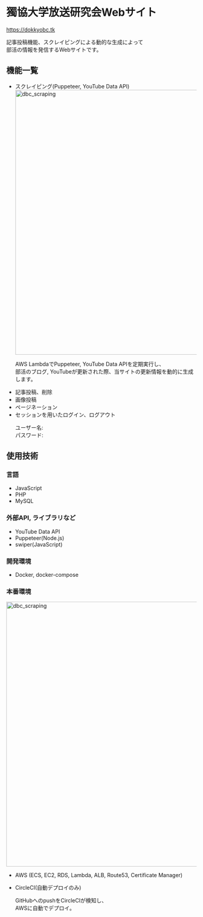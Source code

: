 <h1>獨協大学放送研究会Webサイト</h1>

  <a target="_blank">https://dokkyobc.tk<br></a>
 <p>記事投稿機能、スクレイピングによる動的な生成によって<br>部活の情報を発信するWebサイトです。</p>

<h2>機能一覧</h2>

<ul>
  <li>スクレイピング(Puppeteer, YouTube Data API)</li>
  <img width="700" alt="dbc_scraping" src="https://user-images.githubusercontent.com/67939683/103884245-a2adc580-5121-11eb-9b44-3bf01fe3ac73.png">
  <p>AWS LambdaでPuppeteer, YouTube Data APIを定期実行し、<br>部活のブログ, YouTubeが更新された際、当サイトの更新情報を動的に生成します。</p>
  <li>記事投稿、削除</li>
  <li>画像投稿</li>
  <li>ページネーション</li>
  <li>セッションを用いたログイン、ログアウト</li>
  <p>
    ユーザー名:<br>
    パスワード:
  </p>
</ul>

<h3></h3>

<h2>使用技術</h2>

<h3>言語</h3>
<ul>
  <li>JavaScript</li>
  <li>PHP</li>
  <li>MySQL</li>
</ul>

<h3>外部API, ライブラリなど</h3>
<ul>
  <li>YouTube Data API</li>
  <li>Puppeteer(Node.js)</li>
  <li>swiper(JavaScript)</li>
</ul>


<h3>開発環境</h3>
<ul>
  <li>Docker, docker-compose</li>
</ul>


<h3>本番環境</h3>
<img width="700" alt="dbc_scraping" src="https://user-images.githubusercontent.com/67939683/103926433-41efae80-515c-11eb-9447-521a91bce748.png">
<ul>
  <li>AWS (ECS, EC2, RDS, Lambda, ALB, Route53, Certificate Manager)</li>
  <p></p>
  <li>CircleCI(自動デプロイのみ)</li>
  <p>GitHubへのpushをCircleCIが検知し、<br>AWSに自動でデプロイ。</p>
</ul>
